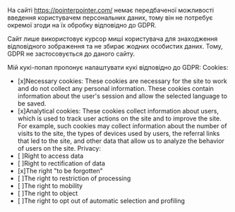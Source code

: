 На сайті https://pointerpointer.com/ немає передбаченої 
можливості введення користувачем персональних даних, тому він не потребує окремої згоди на їх обробку відповідно до GDPR.

Сайт лише використовує курсор миші користувача для знаходження
відповідного зображення та не збирає жодних особистих даних. Тому, GDPR не застосовується до даного сайту.

Мій кукі-попап пропонує налаштувати кукі відповідно до GDPR:
Cookies:
- [x]Necessary cookies: These cookies are necessary for the site to work and do not collect any personal information. These cookies contain information about the user's session and allow the selected language to be saved.
- [x]Analytical cookies: These cookies collect information about users, which is used to track user actions on the site and to improve the site. For example, such cookies may collect information about the number of visits to the site, the types of devices used by users, the referral links that led to the site, and other data that allow us to analyze the behavior of users on the site.
Privacy:
- [ ]Right to access data
- [ ]Right to rectification of data
- [x]The right "to be forgotten"
- [ ]The right to restriction of processing
- [ ]The right to mobility
- [ ]The right to object
- [ ]The right to opt out of automatic selection and profiling